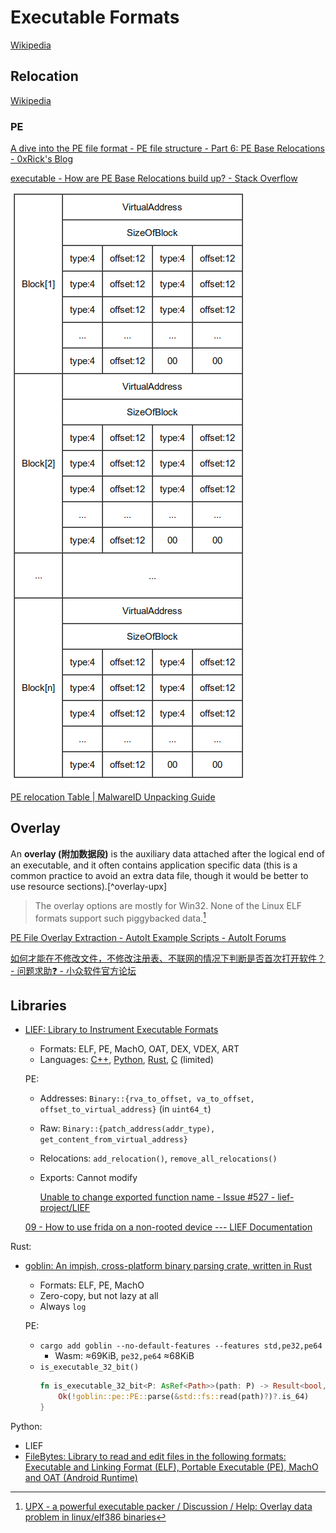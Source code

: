 # Executable Formats
[Wikipedia](https://en.wikipedia.org/wiki/Executable_and_Linkable_Format)

## Relocation
[Wikipedia](https://en.wikipedia.org/wiki/Relocation_(computing))

### PE
[A dive into the PE file format - PE file structure - Part 6: PE Base Relocations - 0xRick's Blog](https://0xrick.github.io/win-internals/pe7/)

[executable - How are PE Base Relocations build up? - Stack Overflow](https://stackoverflow.com/questions/17436668/how-are-pe-base-relocations-build-up)

![](images/README/relocation-pe.png)

[PE relocation Table | MalwareID Unpacking Guide](http://malwareid.in/unpack/unpacking-basics/pe-relocation-table)

## Overlay
An **overlay (附加数据段)** is the auxiliary data attached after the logical end of an executable, and it often contains application specific data (this is a common practice to avoid an extra data file, though it would be better to use resource sections).[^overlay-upx]

> The overlay options are mostly for Win32. None of the Linux ELF formats support such piggybacked data.[^overlay-upx-linux]

[PE File Overlay Extraction - AutoIt Example Scripts - AutoIt Forums](https://www.autoitscript.com/forum/topic/153277-pe-file-overlay-extraction/)

[如何才能在不修改文件，不修改注册表、不联网的情况下判断是否首次打开软件？ - 问题求助❓ - 小众软件官方论坛](https://meta.appinn.net/t/topic/50462?u=chaoses_ib)


[^upx]: [upx(1): compress/expand executable files - Linux man page](https://linux.die.net/man/1/upx)
[^overlay-upx-linux]: [UPX - a powerful executable packer / Discussion / Help: Overlay data problem in linux/elf386 binaries](https://sourceforge.net/p/upx/discussion/6806/thread/79e2a6b8/)

## Libraries
- [LIEF: Library to Instrument Executable Formats](https://github.com/lief-project/LIEF)
  - Formats: ELF, PE, MachO, OAT, DEX, VDEX, ART
  - Languages: [C++](https://lief.re/doc/stable/api/cpp/index.html), [Python](https://lief.re/doc/stable/api/python/index.html), [Rust](https://lief.re/doc/stable/api/rust/index.html), [C](https://lief.re/doc/stable/api/c/index.html) (limited)
  
  PE:
  - Addresses: `Binary::{rva_to_offset, va_to_offset, offset_to_virtual_address}` (in `uint64_t`)
  - Raw: `Binary::{patch_address(addr_type), get_content_from_virtual_address}`
  - Relocations: `add_relocation()`, `remove_all_relocations()`
  - Exports: Cannot modify 

    [Unable to change exported function name - Issue #527 - lief-project/LIEF](https://github.com/lief-project/LIEF/issues/527)

  [09 - How to use frida on a non-rooted device --- LIEF Documentation](https://lief-project.github.io/doc/latest/tutorials/09_frida_lief.html)

Rust:
- [goblin: An impish, cross-platform binary parsing crate, written in Rust](https://github.com/m4b/goblin)
  - Formats: ELF, PE, MachO
  - Zero-copy, but not lazy at all
  - Always `log`
  
  PE:
  - `cargo add goblin --no-default-features --features std,pe32,pe64`
    - Wasm: ≈69KiB, `pe32,pe64` ≈68KiB
  - `is_executable_32_bit()`
    ```rust
    fn is_executable_32_bit<P: AsRef<Path>>(path: P) -> Result<bool, anyhow::Error> {
        Ok(!goblin::pe::PE::parse(&std::fs::read(path)?)?.is_64)
    }
    ```

Python:
- LIEF
- [FileBytes: Library to read and edit files in the following formats: Executable and Linking Format (ELF), Portable Executable (PE), MachO and OAT (Android Runtime)](https://github.com/sashs/filebytes)